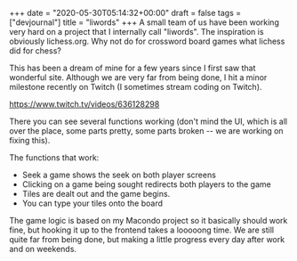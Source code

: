 +++
date = "2020-05-30T05:14:32+00:00"
draft = false
tags = ["devjournal"]
title = "liwords"
+++
A small team of us have been working very hard on a project that I internally call "liwords". The inspiration is obviously lichess.org. Why not do for crossword board games what lichess did for chess?

This has been a dream of mine for a few years since I first saw that wonderful site. Although we are very far from being done, I hit a minor milestone recently on Twitch (I sometimes stream coding on Twitch).

https://www.twitch.tv/videos/636128298

There you can see several functions working (don't mind the UI, which is all over the place, some parts pretty, some parts broken -- we are working on fixing this).

The functions that work:

- Seek a game shows the seek on both player screens
- Clicking on a game being sought redirects both players to the game
- Tiles are dealt out and the game begins.
- You can type your tiles onto the board


The game logic is based on my Macondo project so it basically should work fine, but hooking it up to the frontend takes a looooong time. We are still quite far from being done, but making a little progress every day after work and on weekends.